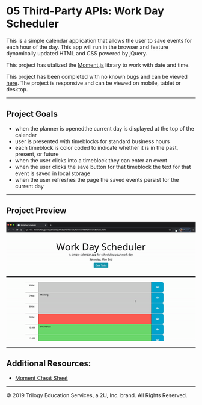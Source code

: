 # 05 Third-Party APIs: Work Day Scheduler

This is a simple calendar application that allows the user to save events for each hour of the day. This app will run in the browser and feature dynamically updated HTML and CSS powered by jQuery.

This project has utalized the [Moment.js](https://momentjs.com/) library to work with date and time. 

This project has been completed with no known bugs and can be viewed [here](https://kelly70ve.github.io/PlannerApp/). The project is responsive and can be viewed on mobile, tablet or desktop.

---

## Project Goals

- when the planner is openedthe current day is displayed at the top of the calendar
- user is presented with timeblocks for standard business hours
- each timeblock is color coded to indicate whether it is in the past, present, or future
- when the user clicks into a timeblock they can enter an event
- when the user clicks the save button for that timeblock the text for that event is saved in local storage
- when the user refreshes the page the saved events persist for the current day


--- 

## Project Preview

![day planner demo](./Assets/example.gif)

---

## Additional Resources: 

- [Moment Cheat Sheet](https://devhints.io/moment)

- - -
© 2019 Trilogy Education Services, a 2U, Inc. brand. All Rights Reserved.
